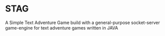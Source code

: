 # STAG
A Simple Text Adventure Game build with a general-purpose socket-server game-engine for text adventure games written in JAVA
